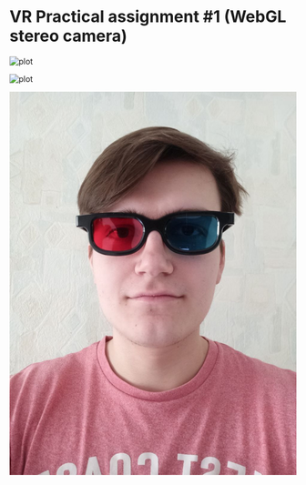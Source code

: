 # VR Practical assignment #1 (WebGL stereo camera)

![plot](./Screenshots/screenshot.png)

![plot](./Screenshots/screenshot1.png)

![plot](./Screenshots/glasses.jpg)